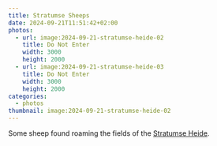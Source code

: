 ```yaml
---
title: Stratumse Sheeps
date: 2024-09-21T11:51:42+02:00
photos:
  - url: image:2024-09-21-stratumse-heide-02
    title: Do Not Enter
    width: 3000
    height: 2000
  - url: image:2024-09-21-stratumse-heide-03
    title: Do Not Enter
    width: 3000
    height: 2000
categories:
  - photos
thumbnail: image:2024-09-21-stratumse-heide-02
---
```


Some sheep found roaming the fields of the [Stratumse Heide](https://nl.wikipedia.org/wiki/Stratumse_Heide).
